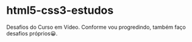 # html5-css3-estudos
 Desafios do Curso em Vídeo. Conforme vou progredindo, também faço desafios próprios😀.
